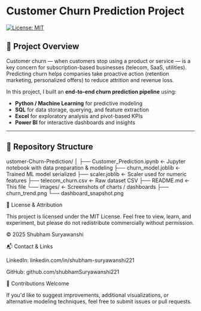 # Customer Churn Prediction Project

[![License: MIT](https://img.shields.io/badge/License-MIT-yellow.svg)](#license)

## 🧾 Project Overview

Customer churn — when customers stop using a product or service — is a key concern for subscription-based businesses (telecom, SaaS, utilities). Predicting churn helps companies take proactive action (retention marketing, personalized offers) to reduce attrition and revenue loss.

In this project, I built an **end-to-end churn prediction pipeline** using:

- **Python / Machine Learning** for predictive modeling  
- **SQL** for data storage, querying, and feature extraction  
- **Excel** for exploratory analysis and pivot-based KPIs  
- **Power BI** for interactive dashboards and insights  

---

## 📁 Repository Structure

ustomer-Churn-Prediction/
│
├── Customer_Prediction.ipynb ← Jupyter notebook with data preparation & modeling
├── churn_model.joblib ← Trained ML model serialized
├── scaler.joblib ← Scaler used for numeric features
├── telecom_churn.csv ← Raw dataset CSV
├── README.md ← This file
└── images/ ← Screenshots of charts / dashboards
├── churn_trend.png
└── dashboard_snapshot.png

🧷 License & Attribution

This project is licensed under the MIT License.
Feel free to view, learn, and experiment, but please do not redistribute commercially without permission.

© 2025 Shubham Suryawanshi

📬 Contact & Links

LinkedIn: linkedin.com/in/shubham-suryawanshi221

GitHub: github.com/shubhamSuryawanshi221

🤝 Contributions Welcome

If you'd like to suggest improvements, additional visualizations, or alternative modeling techniques, feel free to submit issues or pull requests.


